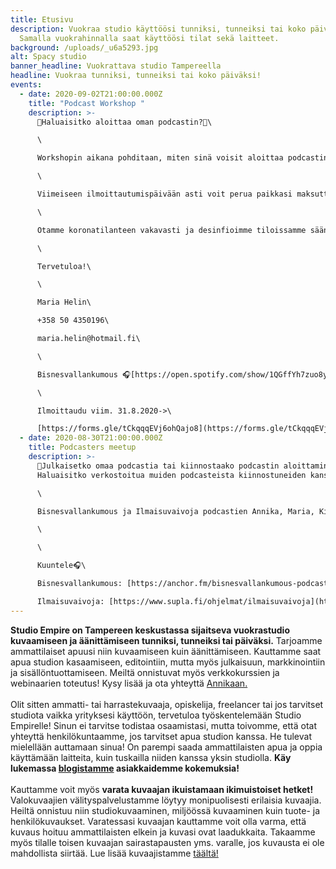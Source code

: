 ```yaml
---
title: Etusivu
description: Vuokraa studio käyttöösi tunniksi, tunneiksi tai koko päiväksi!
  Samalla vuokrahinnalla saat käyttöösi tilat sekä laitteet.
background: /uploads/_u6a5293.jpg
alt: Spacy studio
banner_headline: Vuokrattava studio Tampereella
headline: Vuokraa tunniksi, tunneiksi tai koko päiväksi!
events:
  - date: 2020-09-02T21:00:00.000Z
    title: "Podcast Workshop "
    description: >-
      🎤Haluaisitko aloittaa oman podcastin?🎤\

      \

      Workshopin aikana pohditaan, miten sinä voisit aloittaa podcastin, kuka on kohderyhmäsi ja miten podcasteja markkinoidaan ja tuotteistetaan. Workshopin aikana myös kasataan studio äänityskuntoon ja testaillaan mikkejä ja podcastin editointia. Oma muistikortti (SD-kortti, Class 10) jos haluat tallentaa äänitetyn testijakson sekä muistiinpanovälineet siis mukaan, nyt tulee tietoa!\

      \

      Viimeiseen ilmoittautumispäivään asti voit perua paikkasi maksutta, muussa tapauksessa perimme puolet osallistumismaksusta. Workshoppiin otamme KUUSI OSALLISTUJAA, joten varaa paikkasi heti!\

      \

      Otamme koronatilanteen vakavasti ja desinfioimme tiloissamme säännöllisesti. Pidämme hygienistamme huolta ja tiloissa on mahdollista pestä kädet.\

      \

      Tervetuloa!\

      \

      Maria Helin\

      +358 50 4350196\

      maria.helin@hotmail.fi\

      \

      Bisnesvallankumous 🎧[https://open.spotify.com/show/1QGffYh7zuo8yI4lOBevAD?si=SjgMTCvaR0G37SZNQk5bHQ](https://open.spotify.com/show/1QGffYh7zuo8yI4lOBevAD?si=SjgMTCvaR0G37SZNQk5bHQ&fbclid=IwAR14A2DSdu3oNGzmRVNO7m942n9tMU5XqmWnEDflVlX42Bj43r9C0SjyO64)\

      \

      Ilmoittaudu viim. 31.8.2020->\

      [https://forms.gle/tCkqqqEVj6ohQajo8](https://forms.gle/tCkqqqEVj6ohQajo8?fbclid=IwAR0qPhKBd48wGoLqqSESh3hF2Pned32OSJ0xekPyaLRnIEwHUmoGtbqvdjc)
  - date: 2020-08-30T21:00:00.000Z
    title: Podcasters meetup
    description: >-
      🎤Julkaisetko omaa podcastia tai kiinnostaako podcastin aloittaminen?
      Haluaisitko verkostoitua muiden podcasteista kiinnostuneiden kanssa?🎤\

      \

      Bisnesvallankumous ja Ilmaisuvaivoja podcastien Annika, Maria, Kirsi ja Zaida järjestävät podcastaajille ja podcasteista kiinnostuneille tapaamisia. Valitettavasti tapaamiset ovat toistaiseksi peruttu. Ilmoitamme uusista tapahtumista heti kun pääsemme niitä taas järjestämään! \

      \

      \

      Kuuntele🎧\

      Bisnesvallankumous: [https://anchor.fm/bisnesvallankumous-podcast](https://anchor.fm/bisnesvallankumous-podcast?fbclid=IwAR3Udyg05wNinxefQn2E1CmvVjjRe5Ixyx8bo4jkEm6s1rwqzEVmgIG4LWM)\

      Ilmaisuvaivoja: [https://www.supla.fi/ohjelmat/ilmaisuvaivoja](https://www.supla.fi/ohjelmat/ilmaisuvaivoja?fbclid=IwAR0FE1uDIpu8Da2SZKKJzlafG4uaVLaRLWbqo_YKxrKE3kuxk3RSLfeJUoo)
---
```

**Studio Empire on Tampereen keskustassa sijaitseva vuokrastudio kuvaamiseen ja äänittämiseen tunniksi, tunneiksi tai päiväksi.** Tarjoamme ammattilaiset apuusi niin kuvaamiseen kuin äänittämiseen. Kauttamme saat apua studion kasaamiseen, editointiin, mutta myös julkaisuun, markkinointiin ja sisällöntuottamiseen. Meiltä onnistuvat myös verkkokurssien ja webinaarien toteutus! Kysy lisää ja ota yhteyttä [Annikaan.](https://vuokrattavastudio.com/yhteystiedot/)\
\
Olit sitten ammatti- tai harrastekuvaaja, opiskelija, freelancer tai jos tarvitset studiota vaikka yrityksesi käyttöön, tervetuloa työskentelemään Studio Empirelle! Sinun ei tarvitse todistaa osaamistasi, mutta toivomme, että otat yhteyttä henkilökuntaamme, jos tarvitset apua studion kanssa. He tulevat mielellään auttamaan sinua! On parempi saada ammattilaisten apua ja oppia käyttämään laitteita, kuin tuskailla niiden kanssa yksin studiolla. **Käy lukemassa [blogistamme](https://vuokrattavastudio.com/blogi/) asiakkaidemme kokemuksia!**\
\
Kauttamme voit myös **varata kuvaajan ikuistamaan ikimuistoiset hetket!** Valokuvaajien välityspalvelustamme löytyy monipuolisesti erilaisia kuvaajia. Heiltä onnistuu niin studiokuvaaminen, miljöössä kuvaaminen kuin tuote- ja henkilökuvaukset. Varatessasi kuvaajan kauttamme voit olla varma, että kuvaus hoituu ammattilaisten elkein ja kuvasi ovat laadukkaita. Takaamme myös tilalle toisen kuvaajan sairastapausten yms. varalle, jos kuvausta ei ole mahdollista siirtää. Lue lisää kuvaajistamme [täältä!](https://vuokrattavastudio.com/palvelut/kuvaajien-valityspalvelu/)